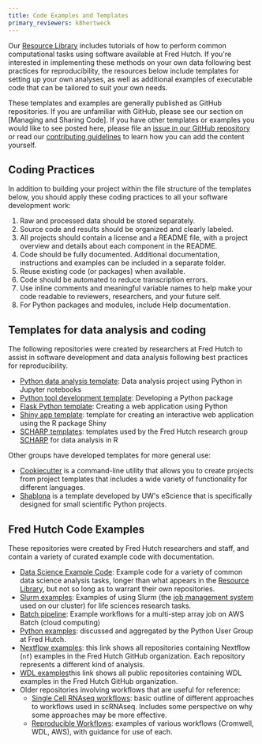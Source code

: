 ```yaml
---
title: Code Examples and Templates
primary_reviewers: k8hertweck
---
```

Our [Resource Library](/compdemos/) includes tutorials of how to perform common computational tasks using software available at Fred Hutch. If you're interested in implementing these methods on your own data following best practices for reproducibility, the resources below include templates for setting up your own analyses, as well as additional examples of executable code that can be tailored to suit your own needs.

These templates and examples are generally published as GitHub repositories. If you are unfamiliar with GitHub, please see our section on [Managing and Sharing Code]. If you have other templates or examples you would like to see posted here, please file an [issue in our GitHub repository](https://github.com/FredHutch/wiki/issues) or read our [contributing guidelines](https://github.com/FredHutch/wiki#contributing-to-sciwiki) to learn how you can add the content yourself.

## Coding Practices

In addition to building your project within the file structure of the templates below, you should apply these coding practices to all your software development work:
1. Raw and processed data should be stored separately.
1. Source code and results should be organized and clearly labeled.
1. All projects should contain a license and a README file, with a project overview and details about each component in the README.
1. Code should be fully documented. Additional documentation, instructions and examples can be included in a separate folder.
1. Reuse existing code (or packages) when available.
1. Code should be automated to reduce transcription errors.
1. Use inline comments and meaningful variable names to help make your code readable to reviewers, researchers, and your future self.
1. For Python packages and modules, include Help documentation.


## Templates for data analysis and coding

The following repositories were created by researchers at Fred Hutch to assist in software development and data analysis following best practices for reproducibility.

- [Python data analysis template](https://github.com/FredHutch/python-analysis-template): Data analysis project using Python in Jupyter notebooks
- [Python tool development template](https://github.com/FredHutch/python-tool-template): Developing a Python package
- [Flask Python template](https://github.com/FredHutch/flask-python-template): Creating a web application using Python
- [Shiny app template](https://github.com/FredHutch/shiny-app-template): template for creating an interactive web application using the R package Shiny
- [SCHARP templates](https://github.com/FredHutch/scharpTemplates): templates used by the Fred Hutch research group [SCHARP](https://www.fredhutch.org/en/research/divisions/vaccine-infectious-disease-division/research/biostatistics-bioinformatics-and-epidemiology/statistical-center-for-hiv-aids-research-and-prevention/about.html0) for data analysis in R

Other groups have developed templates for more general use:

- [Cookiecutter](https://cookiecutter.readthedocs.io) is a command-line utility that allows you to create projects from project templates that includes a wide variety of functionality for different languages.
- [Shablona](https://github.com/uwescience/shablona) is a template developed by UW's eScience that is specifically designed for small scientific Python projects.

## Fred Hutch Code Examples

These repositories were created by Fred Hutch researchers and staff, and contain a variety of curated example code with documentation.

- [Data Science Example Code](https://github.com/FredHutch/data-science-examples): Example code for a variety of common data science analysis tasks, longer than what appears in the [Resource Library](/compdemos/), but not so long as to warrant their own repositories.
- [Slurm examples](https://github.com/FredHutch/slurm-examples): Examples of using Slurm (the [job management system](/scicomputing/compute_overview/#job-management) used on our cluster) for life sciences research tasks.
- [Batch pipeline](https://github.com/FredHutch/batch_pipeline): Example workflows for a multi-step array job on AWS Batch (cloud computing)
- [Python examples](https://github.com/FredHutch/community_groups/blob/master/python_coding.md#examples): discussed and aggregated by the Python User Group at Fred Hutch.
- [Nextflow examples](https://github.com/FredHutch?utf8=✓&q=nf&type=&language=): this link shows all repositories containing Nextflow (`nf`) examples in the Fred Hutch GitHub organization. Each repository represents a different kind of analysis.  
- [WDL examples](https://github.com/FredHutch?q=wdl&type=all&language=wdl&sort=)this link shows all public repositories containing WDL examples in the Fred Hutch GitHub organization. 
- Older repositories involving workflows that are useful for reference:
  - [Single Cell RNAseq workflows](https://github.com/FredHutch/scrnaseq-workflows): basic outline of different approaches to workflows used in scRNAseq. Includes some perspective on why some approaches may be more effective.
  - [Reproducible Workflows](https://github.com/FredHutch/reproducible-workflows): examples of various workflows (Cromwell, WDL, AWS), with guidance for use of each.
